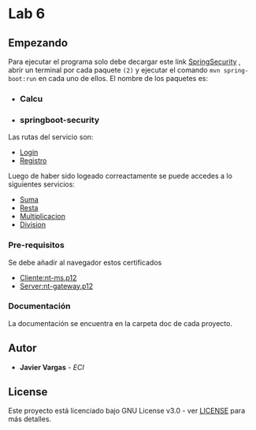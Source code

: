 



# Lab 6
## Empezando  
  
Para ejecutar el programa solo debe decargar este link 
 [SpringSecurity](https://github.com/javargas1098/LabArep6) , abrir un terminal por cada paquete `(2)` y ejecutar el comando  `mvn spring-boot:run` en cada uno de ellos. El nombre de los paquetes es:
 
 - ###  Calcu
 - ###  springboot-security
 
  Las rutas del servicio  son:
 
 - [Login](https://localhost:9001/login) 
 - [Registro](https://localhost:9001/registration)
 
 
 Luego de haber sido logeado correactamente se puede accedes a lo siguientes servicios:
 
 - [Suma](https://localhost:9001/math/data/server/sum)
 - [Resta](https://localhost:9001/math/data/server/res)
 - [Multiplicacion](https://localhost:9001/math/data/server/mul)
 - [Division](https://localhost:9001/math/data/server/div)


### Pre-requisitos
Se debe añadir al navegador estos certificados 

 - [Cliente:nt-ms.p12](https://github.com/javargas1098/LabArep6/tree/master/calcu/src/main/resources)
 - [Server:nt-gateway.p12](https://github.com/javargas1098/LabArep6/tree/master/springboot-security/src/main/resources)

### Documentación  
  
La documentación se encuentra en la carpeta doc de cada proyecto.  
  

## Autor  
  

* **Javier Vargas** - *ECI*  
  

## License  
  

Este proyecto está licenciado bajo GNU  License v3.0 - ver [LICENSE](LICENSE) para más detalles.  
  

  
